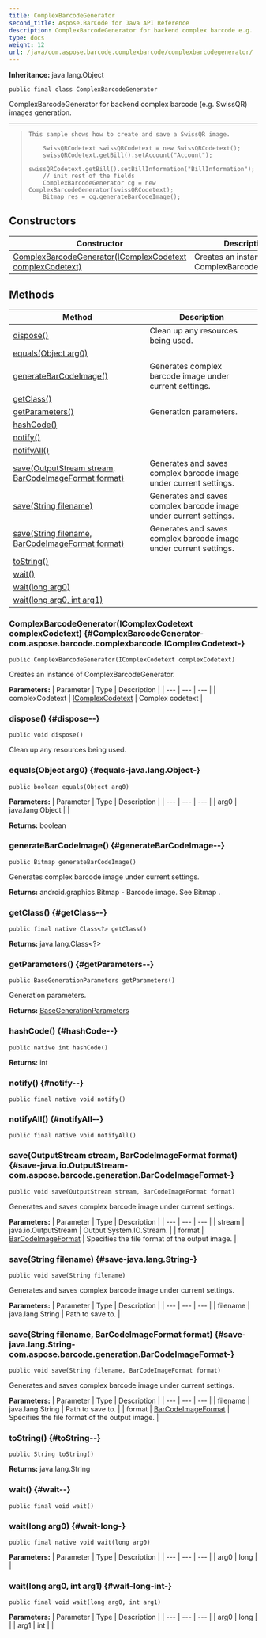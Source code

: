 ```yaml
---
title: ComplexBarcodeGenerator
second_title: Aspose.BarCode for Java API Reference
description: ComplexBarcodeGenerator for backend complex barcode e.g.
type: docs
weight: 12
url: /java/com.aspose.barcode.complexbarcode/complexbarcodegenerator/
---
```

**Inheritance:**
java.lang.Object
```
public final class ComplexBarcodeGenerator
```

ComplexBarcodeGenerator for backend complex barcode (e.g. SwissQR) images generation.

--------------------

> ```
> This sample shows how to create and save a SwissQR image.
>   
>     SwissQRCodetext swissQRCodetext = new SwissQRCodetext();
>     swissQRCodetext.getBill().setAccount("Account");
>     swissQRCodetext.getBill().setBillInformation("BillInformation");
>     // init rest of the fields
>     ComplexBarcodeGenerator cg = new ComplexBarcodeGenerator(swissQRCodetext);
>     Bitmap res = cg.generateBarCodeImage();
> ```
## Constructors

| Constructor | Description |
| --- | --- |
| [ComplexBarcodeGenerator(IComplexCodetext complexCodetext)](#ComplexBarcodeGenerator-com.aspose.barcode.complexbarcode.IComplexCodetext-) | Creates an instance of ComplexBarcodeGenerator. |
## Methods

| Method | Description |
| --- | --- |
| [dispose()](#dispose--) | Clean up any resources being used. |
| [equals(Object arg0)](#equals-java.lang.Object-) |  |
| [generateBarCodeImage()](#generateBarCodeImage--) | Generates complex barcode image under current settings. |
| [getClass()](#getClass--) |  |
| [getParameters()](#getParameters--) | Generation parameters. |
| [hashCode()](#hashCode--) |  |
| [notify()](#notify--) |  |
| [notifyAll()](#notifyAll--) |  |
| [save(OutputStream stream, BarCodeImageFormat format)](#save-java.io.OutputStream-com.aspose.barcode.generation.BarCodeImageFormat-) | Generates and saves complex barcode image under current settings. |
| [save(String filename)](#save-java.lang.String-) | Generates and saves complex barcode image under current settings. |
| [save(String filename, BarCodeImageFormat format)](#save-java.lang.String-com.aspose.barcode.generation.BarCodeImageFormat-) | Generates and saves complex barcode image under current settings. |
| [toString()](#toString--) |  |
| [wait()](#wait--) |  |
| [wait(long arg0)](#wait-long-) |  |
| [wait(long arg0, int arg1)](#wait-long-int-) |  |
### ComplexBarcodeGenerator(IComplexCodetext complexCodetext) {#ComplexBarcodeGenerator-com.aspose.barcode.complexbarcode.IComplexCodetext-}
```
public ComplexBarcodeGenerator(IComplexCodetext complexCodetext)
```


Creates an instance of ComplexBarcodeGenerator.

**Parameters:**
| Parameter | Type | Description |
| --- | --- | --- |
| complexCodetext | [IComplexCodetext](../../com.aspose.barcode.complexbarcode/icomplexcodetext) | Complex codetext |

### dispose() {#dispose--}
```
public void dispose()
```


Clean up any resources being used.

### equals(Object arg0) {#equals-java.lang.Object-}
```
public boolean equals(Object arg0)
```




**Parameters:**
| Parameter | Type | Description |
| --- | --- | --- |
| arg0 | java.lang.Object |  |

**Returns:**
boolean
### generateBarCodeImage() {#generateBarCodeImage--}
```
public Bitmap generateBarCodeImage()
```


Generates complex barcode image under current settings.

**Returns:**
android.graphics.Bitmap - Barcode image. See  Bitmap .
### getClass() {#getClass--}
```
public final native Class<?> getClass()
```




**Returns:**
java.lang.Class<?>
### getParameters() {#getParameters--}
```
public BaseGenerationParameters getParameters()
```


Generation parameters.

**Returns:**
[BaseGenerationParameters](../../com.aspose.barcode.generation/basegenerationparameters)
### hashCode() {#hashCode--}
```
public native int hashCode()
```




**Returns:**
int
### notify() {#notify--}
```
public final native void notify()
```




### notifyAll() {#notifyAll--}
```
public final native void notifyAll()
```




### save(OutputStream stream, BarCodeImageFormat format) {#save-java.io.OutputStream-com.aspose.barcode.generation.BarCodeImageFormat-}
```
public void save(OutputStream stream, BarCodeImageFormat format)
```


Generates and saves complex barcode image under current settings.

**Parameters:**
| Parameter | Type | Description |
| --- | --- | --- |
| stream | java.io.OutputStream | Output System.IO.Stream. |
| format | [BarCodeImageFormat](../../com.aspose.barcode.generation/barcodeimageformat) | Specifies the file format of the output image. |

### save(String filename) {#save-java.lang.String-}
```
public void save(String filename)
```


Generates and saves complex barcode image under current settings.

**Parameters:**
| Parameter | Type | Description |
| --- | --- | --- |
| filename | java.lang.String | Path to save to. |

### save(String filename, BarCodeImageFormat format) {#save-java.lang.String-com.aspose.barcode.generation.BarCodeImageFormat-}
```
public void save(String filename, BarCodeImageFormat format)
```


Generates and saves complex barcode image under current settings.

**Parameters:**
| Parameter | Type | Description |
| --- | --- | --- |
| filename | java.lang.String | Path to save to. |
| format | [BarCodeImageFormat](../../com.aspose.barcode.generation/barcodeimageformat) | Specifies the file format of the output image. |

### toString() {#toString--}
```
public String toString()
```




**Returns:**
java.lang.String
### wait() {#wait--}
```
public final void wait()
```




### wait(long arg0) {#wait-long-}
```
public final native void wait(long arg0)
```




**Parameters:**
| Parameter | Type | Description |
| --- | --- | --- |
| arg0 | long |  |

### wait(long arg0, int arg1) {#wait-long-int-}
```
public final void wait(long arg0, int arg1)
```




**Parameters:**
| Parameter | Type | Description |
| --- | --- | --- |
| arg0 | long |  |
| arg1 | int |  |

